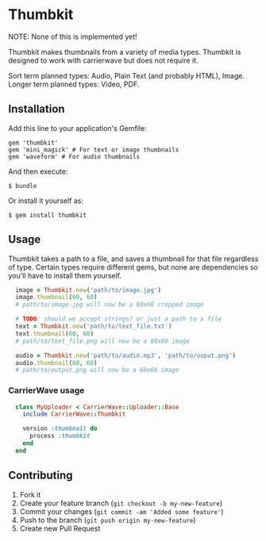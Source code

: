 # Thumbkit

NOTE: None of this is implemented yet!

Thumbkit makes thumbnails from a variety of media types.
Thumbkit is designed to work with carrierwave but does not require it.

Sort term planned types: Audio, Plain Text (and probably HTML), Image.
Longer term planned types: Video, PDF.

## Installation

Add this line to your application's Gemfile:

    gem 'thumbkit'
    gem 'mini_magick' # For text or image thumbnails
    gem 'waveform' # For audio thumbnails

And then execute:

    $ bundle

Or install it yourself as:

    $ gem install thumbkit

## Usage

Thumbkit takes a path to a file, and saves a thumbnail for that file regardless
of type. Certain types require different gems, but none are dependencies so
you'll have to install them yourself.

```ruby
  image = Thumbkit.new('path/to/image.jpg')
  image.thumbnail(60, 60)
  # path/to/image.jpg will now be a 60x60 cropped image

  # TODO: should we accept strings? or just a path to a file
  text = Thumbkit.new('path/to/text_file.txt')
  text.thumbnail(60, 60)
  # path/to/text_file.png will now be a 60x60 image

  audio = Thumbkit.new('path/to/audio.mp3', 'path/to/ouput.png')
  audio.thumbnail(60, 60)
  # path/to/output.png will now be a 60x60 image
```


### CarrierWave usage

```ruby
  class MyUploader < CarrierWave::Uploader::Base
    include CarrierWave::Thumbkit

    version :thumbnail do
      process :thumbkit
    end
  end
```


## Contributing

1. Fork it
2. Create your feature branch (`git checkout -b my-new-feature`)
3. Commit your changes (`git commit -am 'Added some feature'`)
4. Push to the branch (`git push origin my-new-feature`)
5. Create new Pull Request
